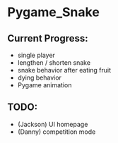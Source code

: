 # Pygame_Snake
## Current Progress:
* single player
* lengthen / shorten snake
* snake behavior after eating fruit
* dying behavior
* Pygame animation

## TODO:
* (Jackson)   UI homepage
* (Danny)     competition mode
